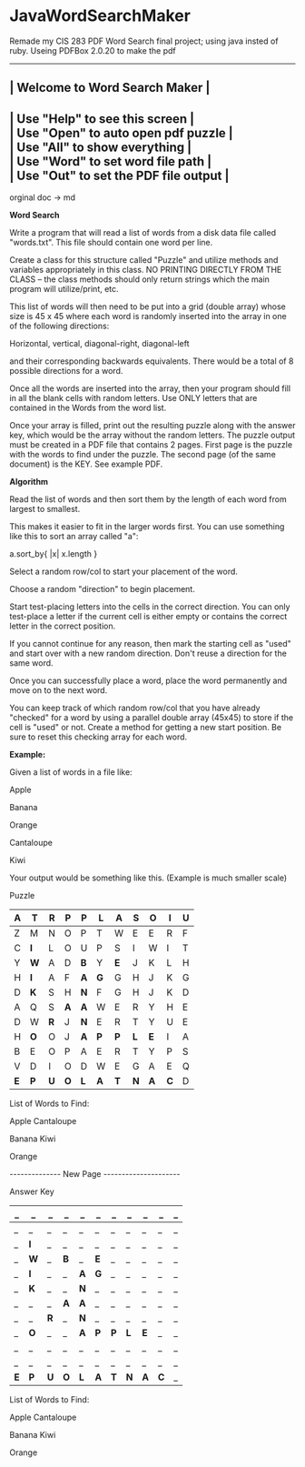 # JavaWordSearchMaker
Remade my CIS 283 PDF Word Search final project; using java insted of ruby.
Useing PDFBox 2.0.20 to make the pdf

--------------------------------
| Welcome to Word Search Maker |
--------------------------------------
| Use "Help" to see this screen      |<br>
| Use "Open" to auto open pdf puzzle |<br>
| Use "All" to show everything       |<br>
| Use "Word" to set word file path   |<br>
| Use "Out" to set the PDF file output |
----------------------------------------

orginal doc -> md

**Word Search**

Write a program that will read a list of words from a disk data file called &quot;words.txt&quot;. This file should contain one word per line.

Create a class for this structure called &quot;Puzzle&quot; and utilize methods and variables appropriately in this class. NO PRINTING DIRECTLY FROM THE CLASS – the class methods should only return strings which the main program will utilize/print, etc.

This list of words will then need to be put into a grid (double array) whose size is 45 x 45 where each word is randomly inserted into the array in one of the following directions:

Horizontal, vertical, diagonal-right, diagonal-left

and their corresponding backwards equivalents. There would be a total of 8 possible directions for a word.

Once all the words are inserted into the array, then your program should fill in all the blank cells with random letters. Use ONLY letters that are contained in the Words from the word list.

Once your array is filled, print out the resulting puzzle along with the answer key, which would be the array without the random letters. The puzzle output must be created in a PDF file that contains 2 pages. First page is the puzzle with the words to find under the puzzle. The second page (of the same document) is the KEY. See example PDF.

**Algorithm**

Read the list of words and then sort them by the length of each word from largest to smallest.

This makes it easier to fit in the larger words first. You can use something like this to sort an array called &quot;a&quot;:

a.sort\_by{ |x| x.length }

Select a random row/col to start your placement of the word.

Choose a random &quot;direction&quot; to begin placement.

Start test-placing letters into the cells in the correct direction. You can only test-place a letter if the current cell is either empty or contains the correct letter in the correct position.

If you cannot continue for any reason, then mark the starting cell as &quot;used&quot; and start over with a new random direction. Don&#39;t reuse a direction for the same word.

Once you can successfully place a word, place the word permanently and move on to the next word.

You can keep track of which random row/col that you have already &quot;checked&quot; for a word by using a parallel double array (45x45) to store if the cell is &quot;used&quot; or not. Create a method for getting a new start position. Be sure to reset this checking array for each word.

**Example:**

Given a list of words in a file like:

Apple

Banana

Orange

Cantaloupe

Kiwi

Your output would be something like this. (Example is much smaller scale)

Puzzle

| A | T | R | P | P | L | A | S | O | I | U |
| --- | --- | --- | --- | --- | --- | --- | --- | --- | --- | --- |
| Z | M | N | O | P | T | W | E | E | R | F |
| C | **I** | L | O | U | P | S | I | W | I | T |
| Y | **W** | A | D | **B** | Y | **E** | J | K | L | H |
| H | **I** | A | F | **A** | **G** | G | H | J | K | G |
| D | **K** | S | H | **N** | F | G | H | J | K | D |
| A | Q | S | **A** | **A** | W | E | R | Y | H | E |
| D | W | **R** | J | **N** | E | R | T | Y | U | E |
| H | **O** | O | J | **A** | **P** | **P** | **L** | **E** | I | A |
| B | E | O | P | A | E | R | T | Y | P | S |
| V | D | I | O | D | W | E | G | A | E | Q |
| **E** | **P** | **U** | **O** | **L** | **A** | **T** | **N** | **A** | **C** | D |

List of Words to Find:

Apple Cantaloupe

Banana Kiwi

Orange

-------------- New Page ---------------------

Answer Key

| _ | _ | _ | _ | _ | _ | _ | _ | _ | _ | _ |
| --- | --- | --- | --- | --- | --- | --- | --- | --- | --- | --- |
| _ | _ | _ | _ | _ | _ | _ | _ | _ | _ | _ |
| _ | **I** | _ | _ | _ | _ | _ | _ | _ | _ | _ |
| _ | **W** | _ | **B** | _ | **E** | _ | _ | _ | _ | _ |
| _ | **I** | _ | _ | **A** | **G** | _ | _ | _ | _ | _ |
| _ | **K** | _ | _ | **N** | _ | _ | _ | _ | _ | _ |
| _ | _ | _ | **A** | **A** | _ | _ | _ | _ | _ | _ |
| _ | _ | **R** | _ | **N** | _ | _ | _ | _ | _ | _ |
| _ | **O** | _ | _ | **A** | **P** | **P** | **L** | **E** | _ | _ |
| _ | _ | _ | _ | _ | _ | _ | _ | _ | _ | _ |
| _ | _ | _ | _ | _ | _ | _ | _ | _ | _ | _ |
| **E** | **P** | **U** | **O** | **L** | **A** | **T** | **N** | **A** | **C** | _ |

List of Words to Find:

Apple Cantaloupe

Banana Kiwi

Orange
